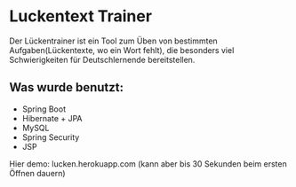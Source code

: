 # Luckentext Trainer
Der Lückentrainer ist ein Tool zum Üben von bestimmten Aufgaben(Lückentexte, wo ein Wort fehlt), die besonders viel Schwierigkeiten für Deutschlernende bereitstellen.

## Was wurde benutzt:
* Spring Boot
* Hibernate + JPA
* MySQL
* Spring Security
* JSP

Hier demo: lucken.herokuapp.com
(kann aber bis 30 Sekunden beim ersten Öffnen dauern)
